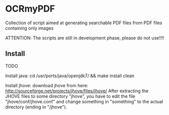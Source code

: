 OCRmyPDF
========

Collection of script aimed at generating searchable PDF files from PDF files containing only images

ATTENTION: The scripts are still in development phase, please do not use!!!!

Install
--------

TODO

Install java:
cd /usr/ports/java/openjdk7/ && make install clean

Install jhove:
download jhove from here: http://sourceforge.net/projects/jhove/files/jhove/
After extracting the JHOVE files to some directory "jhove", you have to edit the file "jhove/conf/jhove.conf" and change something in "something" to the actual directory (ending in "/jhove").





